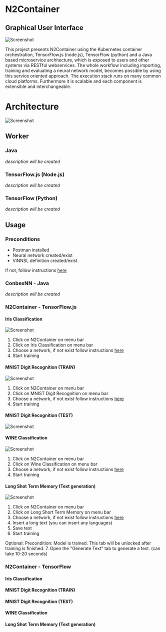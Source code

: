 # N2Container
## Graphical User Interface
![Screenshot](img/ui_overview.png)

This project presents N2Container
using the Kubernetes container orchestration, TensorFlow.js (node.js), TensorFlow (python)
and a Java based microservice architecture,
which is exposed to users and other systems via RESTful webservices. The whole workflow
including importing, training and evaluating a neural network model, becomes
possible by using this service oriented approach. The execution stack runs
on many common cloud platforms. Furthermore it is scalable and each component is
extensible and interchangeable.

# Architecture
![Screenshot](img/architecture_overview.png)


## Worker
### Java
*description will be created*
### TensorFlow.js (Node.js)
*description will be created*
### TensorFlow (Python)
*description will be created*

## Usage
### Preconditions
* Postman installed
* Neural network created/exist
* ViNNSL definition created/exist

If not, follow instructions [here](https://github.com/MatthiasS3/N2Container#postman{:target="_blank"})
### ConbexNN - Java
*description will be created*
### N2Container - TensorFlow.js

#### Iris Classification
![Screenshot](img/tfjs_iris.png)
1. Click on N2Container on menu bar
2. Click on Iris Classification on menu bar
3. Choose a network, if not exist follow instructions [here](https://github.com/MatthiasS3/N2Container#postman{:target="_blank"}) 
4. Start training

#### MNIST Digit Recognition (TRAIN)
![Screenshot](img/tfjs_mnist_train.png)
1. Click on N2Container on menu bar
2. Click on MNIST Digit Recognition on menu bar
3. Choose a network, if not exist follow instructions [here](https://github.com/MatthiasS3/N2Container#postman{:target="_blank"}) 
4. Start training

#### MNIST Digit Recognition (TEST)
![Screenshot](img/tfjs_mnist_test.png)


#### WINE Classification
![Screenshot](img/tfjs_wine.png)
1. Click on N2Container on menu bar
2. Click on Wine Classification on menu bar
3. Choose a network, if not exist follow instructions [here](https://github.com/MatthiasS3/N2Container#postman{:target="_blank"}) 
4. Start training

#### Long Shot Term Memory (Text generation)
![Screenshot](img/tfjs_lstm.png)
1. Click on N2Container on menu bar
2. Click on Long Short Term Memory on menu bar
3. Choose a network, if not exist follow instructions [here](https://github.com/MatthiasS3/N2Container#postman{:target="_blank"}) 
4. Insert a long text (you can insert any languages)
5. Save text
6. Start training

Optional:
Precondition: Model is trained.
This tab will be unlocked after training is finished.
7. Open the "Generate Text" tab to generate a text. (can take 10-20 seconds)

### N2Container - TensorFlow
#### Iris Classification

#### MNIST Digit Recognition (TRAIN)

#### MNIST Digit Recognition (TEST)

#### WINE Classification

#### Long Shot Term Memory (Text generation)

